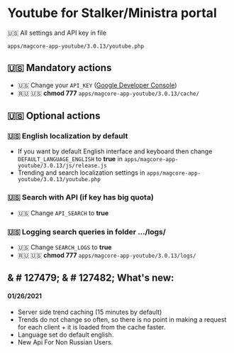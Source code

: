 # Youtube for Stalker/Ministra portal

&#127482;&#127480; All settings and API key in file

`apps/magcore-app-youtube/3.0.13/youtube.php`

## &#127482;&#127480; Mandatory actions
- &#127482;&#127480; Change your `API_KEY` ([Google Developer Console](https://console.developers.google.com))
- &#127479;&#127482; &#127482;&#127480; **chmod 777** `apps/magcore-app-youtube/3.0.13/cache/`

## &#127482;&#127480; Optional actions
### &#127482;&#127480; English localization by default
- If you want by default English interface and keyboard then change `DEFAULT_LANGUAGE_ENGLISH` to __true__ in `apps/magcore-app-youtube/3.0.13/js/release.js`
- Trending and search localization settings in `apps/magcore-app-youtube/3.0.13/youtube.php`

### &#127482;&#127480; Search with API (if key has big quota)
- &#127482;&#127480; Change `API_SEARCH` to __true__

### &#127482;&#127480; Logging search queries in folder .../logs/
- &#127482;&#127480; Change `SEARCH_LOGS` to __true__
- &#127479;&#127482; &#127482;&#127480; **chmod 777** `apps/magcore-app-youtube/3.0.13/logs/`

## & # 127479; & # 127482; What's new:
#### 01/26/2021
- Server side trend caching (15 minutes by default)
- Trends do not change so often, so there is no point in making a request for each client + it is loaded from the cache faster.
- Language set do default english.
- New Api For Non Russian Users.
